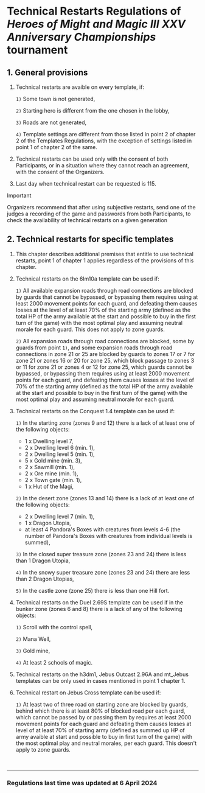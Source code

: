 # Technical Restarts Regulations of *Heroes of Might and Magic III XXV Anniversary Championships* tournament

## 1. General provisions

1. Technical restarts are avaible on every template, if:

    `1)` Some town is not generated,

    `2)` Starting hero is different from the one chosen in the lobby,

    `3)` Roads are not generated,

    `4)` Template settings are different from those listed in point 2 of chapter 2 of the Templates Regulations, with the exception of settings listed in point 1 of chapter 2 of the same.

2. Technical restarts can be used only with the consent of both Participants, or in a situation where they cannot reach an agreement, with the consent of the Organizers.

3. Last day when technical restart can be requested is 115.

> [!IMPORTANT]
> Organizers recommend that after using subjective restarts, send one of the judges a recording of the game and passwords from both Participants, to check the availability of technical restarts on a given generation

## 2. Technical restarts for specific templates

1. This chapter describes additional premises that entitle to use technical restarts, point 1 of chapter 1 applies regardless of the provisions of this chapter.

2. Technical restarts on the 6lm10a template can be used if:

    `1)` All available expansion roads through road connections are blocked by guards that cannot be bypassed, or bypassing them requires using at least 2000 movement points for each guard, and defeating them causes losses at the level of at least 70% of the starting army (defined as the total HP of the army available at the start and possible to buy in the first turn of the game) with the most optimal play and assuming neutral morale for each guard. This does not apply to zone guards.

    `2)` All expansion roads through road connections are blocked, some by guards from point `1)`, and some expansion roads through road connections in zone 21 or 25 are blocked by guards to zones 17 or 7 for zone 21 or zones 16 or 20 for zone 25, which block passage to zones 3 or 11 for zone 21 or zones 4 or 12 for zone 25, which guards cannot be bypassed, or bypassing them requires using at least 2000 movement points for each guard, and defeating them causes losses at the level of 70% of the starting army (defined as the total HP of the army available at the start and possible to buy in the first turn of the game) with the most optimal play and assuming neutral morale for each guard.

3. Technical restarts on the Conquest 1.4 template can be used if:

    `1)` In the starting zone (zones 9 and 12) there is a lack of at least one of the following objects:
    - 1 x Dwelling level 7,
    - 2 x Dwelling level 6 (min. 1),
    - 2 x Dwelling level 5 (min. 1),
    - 5 x Gold mine (min. 3),
    - 2 x Sawmill (min. 1),
    - 2 x Ore mine (min. 1),
    - 2 x Town gate (min. 1),
    - 1 x Hut of the Magi,

    `2)` In the desert zone (zones 13 and 14) there is a lack of at least one of the following objects:

    - 2 x Dwelling level 7 (min. 1),
    - 1 x Dragon Utopia,
    - at least 4 Pandora's Boxes with creatures from levels 4-6 (the number of Pandora's Boxes with creatures from individual levels is summed),

    `3)` In the closed super treasure zone (zones 23 and 24) there is less than 1 Dragon Utopia,

    `4)` In the snowy super treasure zone (zones 23 and 24) there are less than 2 Dragon Utopias,

    `5)` In the castle zone (zone 25) there is less than one Hill fort.

4. Technical restarts on the Duel 2.69S template can be used if in the bunker zone (zones 6 and 8) there is a lack of any of the following objects:

    `1)` Scroll with the control spell,

    `2)` Mana Well,

    `3)` Gold mine,

    `4)` At least 2 schools of magic.

5. Technical restarts on the h3dm1, Jebus Outcast 2.96A and mt_Jebus templates can be only used in cases mentioned in point 1 chapter 1.

6. Technical restart on Jebus Cross template can be used if:

    `1)` At least two of three road on starting zone are blocked by guards, behind which there is at least 80% of blocked road per each guard, which cannot be passed by or passing them by requires at least 2000 movement points for each guard and defeating them causes losses at level of at least 70% of starting army (defined as summed up HP of army avaible at start and possible to buy in first turn of the game) with the most optimal play and neutral morales, per each guard. This doesn't apply to zone guards.

<br/>
<hr>

### Regulations last time was updated at 6 April 2024
